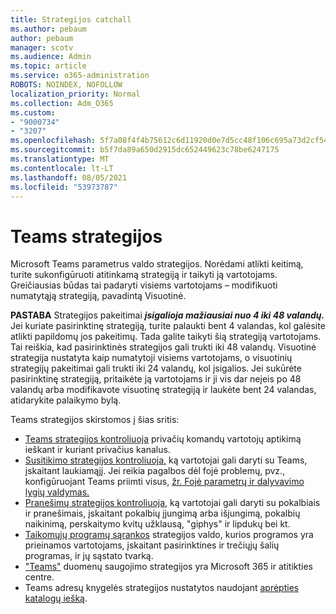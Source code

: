 ```yaml
---
title: Strategijos catchall
ms.author: pebaum
author: pebaum
manager: scotv
ms.audience: Admin
ms.topic: article
ms.service: o365-administration
ROBOTS: NOINDEX, NOFOLLOW
localization_priority: Normal
ms.collection: Adm_O365
ms.custom:
- "9000734"
- "3207"
ms.openlocfilehash: 5f7a08f4f4b75612c6d11920d0e7d5cc48f106c695a73d2cf5461af8fa881634
ms.sourcegitcommit: b5f7da89a650d2915dc652449623c78be6247175
ms.translationtype: MT
ms.contentlocale: lt-LT
ms.lasthandoff: 08/05/2021
ms.locfileid: "53973787"
---
```

# <a name="teams-policies"></a>Teams strategijos

Microsoft Teams parametrus valdo strategijos. Norėdami atlikti keitimą, turite sukonfigūruoti atitinkamą strategiją ir taikyti ją vartotojams. Greičiausias būdas tai padaryti visiems vartotojams – modifikuoti numatytąją strategiją, pavadintą Visuotinė. 

**PASTABA** Strategijos pakeitimai **_įsigalioja mažiausiai nuo 4 iki 48 valandų._** Jei kuriate pasirinktinę strategiją, turite palaukti bent 4 valandas, kol galėsite atlikti papildomų jos pakeitimų. Tada galite taikyti šią strategiją vartotojams. Tai reiškia, kad pasirinktinės strategijos gali trukti iki 48 valandų. Visuotinė strategija nustatyta kaip numatytoji visiems vartotojams, o visuotinių strategijų pakeitimai gali trukti iki 24 valandų, kol įsigalios. Jei sukūrėte pasirinktinę strategiją, pritaikėte ją vartotojams ir ji vis dar neįeis po 48 valandų arba modifikavote visuotinę strategiją ir laukėte bent 24 valandas, atidarykite palaikymo bylą.

Teams strategijos skirstomos į šias sritis:

- [Teams strategijos kontroliuoja](https://docs.microsoft.com/MicrosoftTeams/teams-policies) privačių komandų vartotojų aptikimą ieškant ir kuriant privačius kanalus.  
- [Susitikimo strategijos kontroliuoja,](https://docs.microsoft.com/microsoftteams/meeting-policies-in-teams) ką vartotojai gali daryti su Teams, įskaitant laukiamąjį. Jei reikia pagalbos dėl fojė problemų, pvz., konfigūruojant Teams priimti visus, [žr. Fojė parametrų ir dalyvavimo lygių valdymas.](https://docs.microsoft.com/alchemyinsights/bypass-lobby)
- [Pranešimų strategijos kontroliuoja,](https://docs.microsoft.com/microsoftteams/messaging-policies-in-teams) ką vartotojai gali daryti su pokalbiais ir pranešimais, įskaitant pokalbių įjungimą arba išjungimą, pokalbių naikinimą, perskaitymo kvitų užklausą, "giphys" ir lipdukų bei kt.
- [Taikomųjų programų sąrankos](https://docs.microsoft.com/MicrosoftTeams/teams-app-setup-policies) strategijos valdo, kurios programos yra prieinamos vartotojams, įskaitant pasirinktines ir trečiųjų šalių programas, ir jų sąstato tvarką.  
- ["Teams"](https://docs.microsoft.com/microsoftteams/retention-policies) duomenų saugojimo strategijos yra Microsoft 365 ir atitikties centre.
- Teams adresų knygelės strategijos nustatytos naudojant [aprėpties katalogų iešką](https://docs.microsoft.com/MicrosoftTeams/teams-scoped-directory-search).